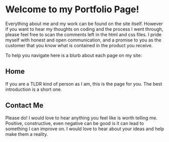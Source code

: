 # Welcome to my Portfolio Page! 

Everything about me and my work can be found on the site itself. However if you want to hear my thoughts on coding and the process I went through, please feel free to scan the comments left in the html and css files. I pride myself with honest and open communication, and a promise to you as the customer that you know what is contained in the product you receive. 

To help you navigate here is a blurb about each page on my site: 

## Home

If you are a TLDR kind of person as I am, this is the page for you. The best introduction is a short one.

## Contact Me

Please do! I would love to hear anything you feel like is worth telling me. Positive, constructive, even negative can be good is it can lead to something I can improve on. I would love to hear about your ideas and help make them a reality. 

